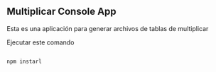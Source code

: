 ## Multiplicar Console App

Esta es una aplicación para generar archivos de tablas de multiplicar

Ejecutar este comando

```

npm instarl

```